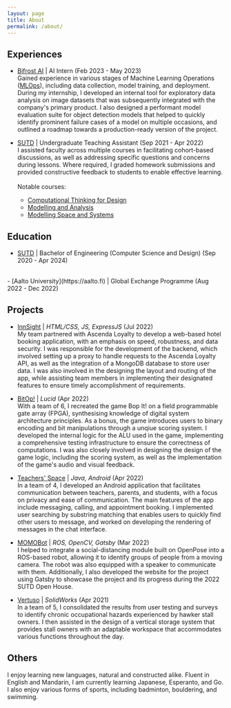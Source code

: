 ```yaml
---
layout: page
title: About
permalink: /about/
---
```


## Experiences
- [Bifrost AI](https://bifrost.ai) | AI Intern (Feb 2023 - May 2023)  
Gained experience in various stages of Machine Learning Operations ([MLOps](https://en.wikipedia.org/wiki/MLOps)), including data collection, model training, and deployment. During my internship, I developed an internal tool for exploratory data analysis on image datasets that was subsequently integrated with the company's primary product. I also designed a performant model evaluation suite for object detection models that helped to quickly identify prominent failure cases of a model on multiple occasions, and outlined a roadmap towards a production-ready version of the project. 

- [SUTD](https://sutd.edu.sg "Singapore University of Technology and Design") | Undergraduate Teaching Assistant (Sep 2021 - Apr 2022)  
I assisted faculty across multiple courses in facilitating cohort-based discussions, as well as addressing specific questions and concerns during lessons. Where required, I graded homework submissions and provided constructive feedback to students to enable effective learning.
<br><br>
Notable courses:
  - [Computational Thinking for Design](http://asd.courses.sutd.edu.sg/cdt/)
  - [Modelling and Analysis](https://smt.sutd.edu.sg/education/undergraduate/courses/10013-modelling-and-analysis)
  - [Modelling Space and Systems](https://smt.sutd.edu.sg/education/undergraduate/courses/10018-modelling-space-and-systems)

## Education
- [SUTD](https://sutd.edu.sg "Singapore University of Technology and Design") | Bachelor of Engineering (Computer Science and Design) (Sep 2020 - Apr 2024)
<br>
- [Aalto University](https://aalto.fi) | Global Exchange Programme (Aug 2022 - Dec 2022)

## Projects
- [InnSight](https://github.com/shaunnope/hotelier) | *HTML/CSS, JS, ExpressJS* (Jul 2022)  
My team partnered with Ascenda Loyalty to develop a web-based hotel booking application, with an emphasis on speed, robustness, and data security. I was responsible for the development of the backend, which involved setting up a proxy to handle requests to the Ascenda Loyalty API, as well as the integration of a MongoDB database to store user data. I was also involved in the designing the layout and routing of the app, while assisting team members in implementing their designated features to ensure timely accomplishment of requirements.

- [BitOp!](https://github.com/shaunnope/comp_struc_1d) | *Lucid* (Apr 2022)  
With a team of 6, I recreated the game Bop It! on a field programmable gate array (FPGA), synthesising knowledge of digital system architecture principles. As a bonus, the game introduces users to binary encoding and bit manipulations through a unqiue scoring system. I developed the internal logic for the ALU used in the game, implementing a comprehensive testing infrastructure to ensure the correctness of computations. I was also closely involved in designing the design of the game logic, including the scoring system, as well as the implementation of the game's audio and visual feedback.

- [Teachers' Space](https://github.com/Vemrthiss/TeachersSpace) | *Java, Android* (Apr 2022)  
In a team of 4, I developed an Android application that facilitates communication between teachers, parents, and students, with a focus on privacy and ease of communication. The main features of the app include messaging, calling, and appointment booking. I implemented user searching by substring matching that enables users to quickly find other users to message, and worked on developing the rendering of messages in the chat interface.

- [MOMOBot](https://momobot.opensutd.org/) | *ROS, OpenCV, Gatsby* (Mar 2022)  
I helped to integrate a social-distancing module built on OpenPose into a ROS-based robot, allowing it to identify groups of people from a moving camera. The robot was also equipped with a speaker to communicate with them. Additionally, I also developed the website for the project using Gatsby to showcase the project and its progress during the 2022 SUTD Open House.

- [Vertuso](http://asd.courses.sutd.edu.sg/dti-teams/3-007-design-projects/cohort-2-design-projects/cohort-2-group-1/project-part-4/) | *SolidWorks* (Apr 2021)  
In a team of 5, I consolidated the results from user testing and surveys to identify chronic occupational hazards experienced by hawker stall owners. I then assisted in the design of a vertical storage system that provides stall owners with an adaptable workspace that accommodates various functions throughout the day.

## Others

I enjoy learning new languages, natural and constructed alike. Fluent in English and Mandarin, I am currently learning Japanese, Esperanto, and Go. I also enjoy various forms of sports, including badminton, bouldering, and swimming.
